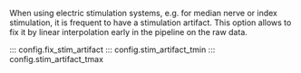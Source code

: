 When using electric stimulation systems, e.g. for median nerve or index
stimulation, it is frequent to have a stimulation artifact. This option
allows to fix it by linear interpolation early in the pipeline on the raw
data.

::: config.fix_stim_artifact
::: config.stim_artifact_tmin
::: config.stim_artifact_tmax

